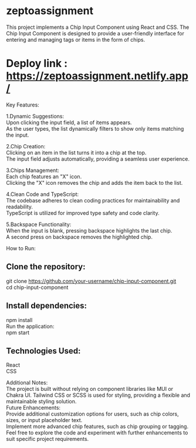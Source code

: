 # zeptoassignment
This project implements a Chip Input Component using React and CSS. The Chip Input Component is designed to provide a user-friendly interface for entering and managing tags or items in the form of chips.
<br />

# Deploy link : https://zeptoassignment.netlify.app/

Key Features:  <br />

1.Dynamic Suggestions:     <br />
Upon clicking the input field, a list of items appears.  <br />
As the user types, the list dynamically filters to show only items matching the input.  <br />

2.Chip Creation:<br />
Clicking on an item in the list turns it into a chip at the top.<br />
The input field adjusts automatically, providing a seamless user experience.<br />

3.Chips Management:<br />
Each chip features an "X" icon.<br />
Clicking the "X" icon removes the chip and adds the item back to the list.<br />

4.Clean Code and TypeScript:<br />
The codebase adheres to clean coding practices for maintainability and readability.<br />
TypeScript is utilized for improved type safety and code clarity.<br />

5.Backspace Functionality:<br />
When the input is blank, pressing backspace highlights the last chip.<br />
A second press on backspace removes the highlighted chip.<br />


How to Run:<br />

## Clone the repository:<br />
git clone https://github.com/your-username/chip-input-component.git<br />
cd chip-input-component<br />

## Install dependencies:<br />
npm install <br />
Run the application:  <br />
npm start   <br />

## Technologies Used:<br />
React<br />
CSS <br />

Additional Notes:<br />
The project is built without relying on component libraries like MUI or Chakra UI.
Tailwind CSS or SCSS is used for styling, providing a flexible and maintainable styling solution.
<br />
Future Enhancements:<br />
Provide additional customization options for users, such as chip colors, sizes, or input placeholder text.<br />
Implement more advanced chip features, such as chip grouping or tagging.
Feel free to explore the code and experiment with further enhancements to suit specific project requirements.
